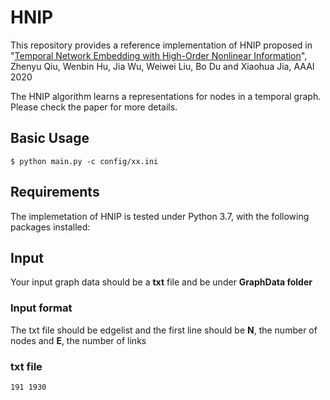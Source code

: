 # HNIP
This repository provides a reference implementation of HNIP proposed in "[Temporal Network Embedding with High-Order Nonlinear Information](https://aaai.org/Papers/AAAI/2020GB/AAAI-QiuZ.6746.pdf)", Zhenyu Qiu, Wenbin Hu, Jia Wu, Weiwei Liu, Bo Du and Xiaohua Jia, AAAI 2020

The HNIP algorithm learns a representations for nodes in a temporal graph.
Please check the paper for more details.

## Basic Usage
`
$ python main.py -c config/xx.ini
`

## Requirements
The implemetation of HNIP is tested under Python 3.7, with the following packages installed:


## Input
Your input graph data should be a **txt** file and be under **GraphData folder**

### Input format
The txt file should be edgelist and the first line should be **N**, the number of nodes
and **E**, the number of links

### txt file  
`
191 1930
`

